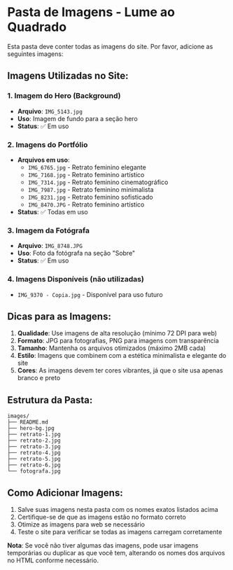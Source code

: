 # Pasta de Imagens - Lume ao Quadrado

Esta pasta deve conter todas as imagens do site. Por favor, adicione as seguintes imagens:

## Imagens Utilizadas no Site:

### 1. Imagem do Hero (Background)
- **Arquivo**: `IMG_5143.jpg`
- **Uso**: Imagem de fundo para a seção hero
- **Status**: ✅ Em uso

### 2. Imagens do Portfólio
- **Arquivos em uso**: 
  - `IMG_6765.jpg` - Retrato feminino elegante
  - `IMG_7168.jpg` - Retrato feminino artístico
  - `IMG_7314.jpg` - Retrato feminino cinematográfico
  - `IMG_7987.jpg` - Retrato feminino minimalista
  - `IMG_8231.jpg` - Retrato feminino sofisticado
  - `IMG_8470.JPG` - Retrato feminino artístico
- **Status**: ✅ Todas em uso

### 3. Imagem da Fotógrafa
- **Arquivo**: `IMG_8748.JPG`
- **Uso**: Foto da fotógrafa na seção "Sobre"
- **Status**: ✅ Em uso

### 4. Imagens Disponíveis (não utilizadas)
- `IMG_9370 - Copia.jpg` - Disponível para uso futuro

## Dicas para as Imagens:

1. **Qualidade**: Use imagens de alta resolução (mínimo 72 DPI para web)
2. **Formato**: JPG para fotografias, PNG para imagens com transparência
3. **Tamanho**: Mantenha os arquivos otimizados (máximo 2MB cada)
4. **Estilo**: Imagens que combinem com a estética minimalista e elegante do site
5. **Cores**: As imagens devem ter cores vibrantes, já que o site usa apenas branco e preto

## Estrutura da Pasta:
```
images/
├── README.md
├── hero-bg.jpg
├── retrato-1.jpg
├── retrato-2.jpg
├── retrato-3.jpg
├── retrato-4.jpg
├── retrato-5.jpg
├── retrato-6.jpg
└── fotografa.jpg
```

## Como Adicionar Imagens:

1. Salve suas imagens nesta pasta com os nomes exatos listados acima
2. Certifique-se de que as imagens estão no formato correto
3. Otimize as imagens para web se necessário
4. Teste o site para verificar se todas as imagens carregam corretamente

**Nota**: Se você não tiver algumas das imagens, pode usar imagens temporárias ou duplicar as que você tem, alterando os nomes dos arquivos no HTML conforme necessário.
